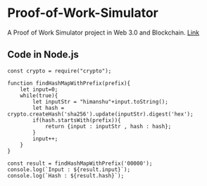 # Proof-of-Work-Simulator
A Proof of Work Simulator project in Web 3.0 and Blockchain.   [Link](https://himanshuco.github.io/Proof-of-Work-Simulator/)

## Code in Node.js
```
const crypto = require("crypto");

function findHashMapWithPrefix(prefix){
    let input=0;
    while(true){
        let inputStr = "himanshu"+input.toString();
        let hash = crypto.createHash('sha256').update(inputStr).digest('hex');
        if(hash.startsWith(prefix)){
            return {input : inputStr , hash : hash};
        }
        input++;
    }
}

const result = findHashMapWithPrefix('00000');
console.log(`Input : ${result.input}`);
console.log(`Hash : ${result.hash}`);
```
